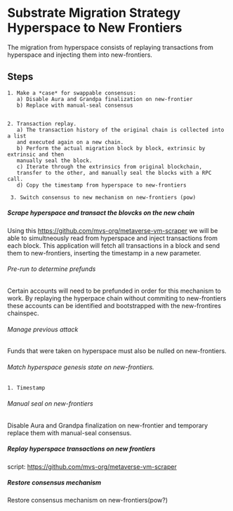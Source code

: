 # Substrate Migration Strategy Hyperspace to New Frontiers

The migration from hyperspace consists of replaying transactions from hyperspace and injecting them into new-frontiers. 

## Steps

       
    1. Make a *case* for swappable consensus:
       a) Disable Aura and Grandpa finalization on new-frontier
       b) Replace with manual-seal consensus
       
       
    2. Transaction replay.
       a) The transaction history of the original chain is collected into a list 
       and executed again on a new chain.
       b) Perform the actual migration block by block, extrinsic by extrinsic and then 
       manually seal the block.
       c) Iterate through the extrinsics from original blockchain,
       transfer to the other, and manually seal the blocks with a RPC call.   
       d) Copy the timestamp from hyperspace to new-frontiers 
     
     3. Switch consensus to new mechanism on new-frontiers (pow)
     
   




##### Scrape hyperspace and transact the blovcks on the new chain
Using this https://github.com/mvs-org/metaverse-vm-scraper we will be able to simultneously 
read from hyperspace and inject transactions from each block. 
This application will fetch all transactions 
in a block and send them to new-frontiers, inserting the timestamp in a new parameter.

###### Pre-run to determine prefunds
Certain accounts will need to be prefunded in order for this mechanism to work.
By replaying the hyperpace chain without commiting to new-frontiers these accounts can be identified and
bootstrapped with the new-frontires chainspec.

###### Manage previous attack
Funds that were taken on hyperspace must also be nulled on new-frontiers.   

###### Match hyperspace genesis state on new-frontiers.
    1. Timestamp

###### Manual seal on new-frontiers
Disable Aura and Grandpa finalization on new-frontier and temporary replace them with manual-seal consensus.


#####  Replay hyperspace transactions on new frontiers
script: https://github.com/mvs-org/metaverse-vm-scraper 

##### Restore consensus mechanism
Restore consensus mechanism on new-frontiers(pow?) 

